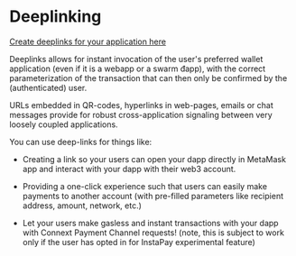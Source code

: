 # Deeplinking

[Create deeplinks for your application here](https://metamask.github.io/metamask-deeplinks/#)

Deeplinks allows for instant invocation of the user's preferred wallet application (even if it is a webapp or a swarm đapp), with the correct parameterization of the transaction that can then only be confirmed by the (authenticated) user.

URLs embedded in QR-codes, hyperlinks in web-pages, emails or chat messages provide for robust cross-application signaling between very loosely coupled applications.

You can use deep-links for things like:

- Creating a link so your users can open your dapp directly in MetaMask app and interact with your dapp with their web3 account.

- Providing a one-click experience such that users can easily make payments to another account (with pre-filled parameters like recipient address, amount, network, etc.)

- Let your users make gasless and instant transactions with your dapp with Connext Payment Channel requests! (note, this is subject to work only if the user has opted in for InstaPay experimental feature)

